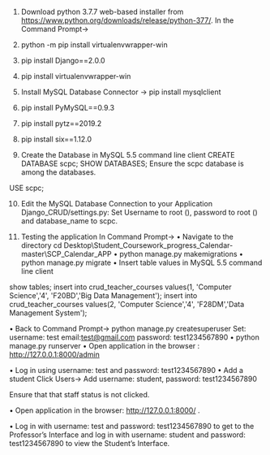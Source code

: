 


1.	Download python 3.7.7 web-based installer from https://www.python.org/downloads/release/python-377/. 
In the Command Prompt->
2.	python -m pip install virtualenvwrapper-win
3.	pip install Django==2.0.0
4.	pip install virtualenvwrapper-win
5.	Install MySQL Database Connector -> pip install mysqlclient
6.	pip install PyMySQL==0.9.3
7.	pip install pytz==2019.2
8.	pip install six==1.12.0

9.	Create the Database in MySQL 5.5 command line client 
CREATE DATABASE scpc;
      SHOW DATABASES;
Ensure the scpc database is among the databases.
 
USE scpc;

10.	Edit the MySQL Database Connection to your Application Django_CRUD/settings.py:
Set Username to root (<your mysql username>), password to root (<your mysql passowrd>) and database_name to scpc.
 


11.	Testing the application
In Command Prompt->
•	Navigate to the directory
cd Desktop\Student_Coursework_progress_Calendar-master\SCP_Calendar_APP
•	python manage.py makemigrations
•	python manage.py migrate
•	Insert table values in MySQL 5.5 command line client 



show tables;
insert into crud_teacher_courses values(1, 'Computer Science','4', 'F20BD','Big Data Management');
insert into crud_teacher_courses values(2, 'Computer Science','4', 'F28DM','Data Management System');

•	Back to Command Prompt-> python manage.py createsuperuser
Set:
username: test
email:test@gmail.com
password: test1234567890
•	python manage.py runserver
•	Open application in the browser : http://127.0.0.1:8000/admin
 
•	Log in using username: test and password: test1234567890
•	Add a student 
Click Users-> Add username: student, password: test1234567890
 
Ensure that that staff status is not clicked.
 
•	Open application in the browser: http://127.0.0.1:8000/ . 
 
•	Log in with username: test and password: test1234567890 to get to the Professor’s Interface and log in with username: student and password: test1234567890 to view the Student’s Interface.    

